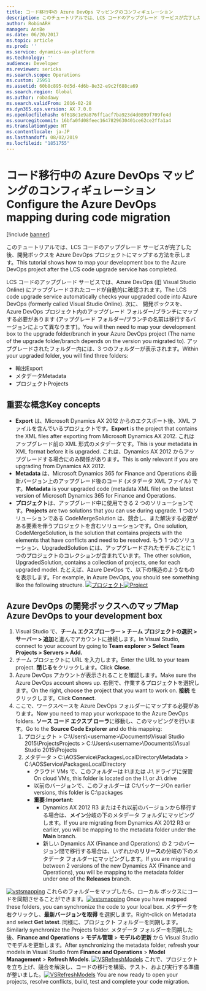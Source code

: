 ```yaml
---
title: コード移行中の Azure DevOps マッピングのコンフィギュレーション
description: このチュートリアルでは、LCS コードのアップグレード サービスが完了した後、開発ボックスを Azure DevOps プロジェクトにマップする方法を示します。
author: RobinARH
manager: AnnBe
ms.date: 06/20/2017
ms.topic: article
ms.prod: ''
ms.service: dynamics-ax-platform
ms.technology: ''
audience: Developer
ms.reviewer: sericks
ms.search.scope: Operations
ms.custom: 25951
ms.assetid: 60b8c895-0d5d-4d6b-8e32-e9c2f688ca69
ms.search.region: Global
ms.author: robadawy
ms.search.validFrom: 2016-02-28
ms.dyn365.ops.version: AX 7.0.0
ms.openlocfilehash: 6f618c1e9a876ff1acf7ba923d4d0899f709fe4d
ms.sourcegitcommit: 16bfa0fd08feec1647829630401ce62ce2ffa1a4
ms.translationtype: HT
ms.contentlocale: ja-JP
ms.lasthandoff: 08/02/2019
ms.locfileid: "1851755"
---
```

# <a name="configure-the-azure-devops-mapping-during-code-migration"></a><span data-ttu-id="cc1e5-103">コード移行中の Azure DevOps マッピングのコンフィギュレーション</span><span class="sxs-lookup"><span data-stu-id="cc1e5-103">Configure the Azure DevOps mapping during code migration</span></span>

[!include [banner](../includes/banner.md)]

<span data-ttu-id="cc1e5-104">このチュートリアルでは、LCS コードのアップグレード サービスが完了した後、開発ボックスを Azure DevOps プロジェクトにマップする方法を示します。</span><span class="sxs-lookup"><span data-stu-id="cc1e5-104">This tutorial shows how to map your development box to the Azure DevOps project after the LCS code upgrade service has completed.</span></span> 

<span data-ttu-id="cc1e5-105">LCS コードのアップグレード サービスでは、Azure DevOps (旧 Visual Studio Online) にアップグレードされたコードが自動的に確認されます。</span><span class="sxs-lookup"><span data-stu-id="cc1e5-105">The LCS code upgrade service automatically checks your upgraded code into Azure DevOps (formerly called Visual Studio Online).</span></span> <span data-ttu-id="cc1e5-106">次に、 開発ボックスを、Azure DevOps プロジェクト内のアップグレード フォルダー/ブランチにマップする必要があります (アップグレード フォルダー/ブランチの名前は移行するバージョンによって異なります)。</span><span class="sxs-lookup"><span data-stu-id="cc1e5-106">You will then need to map your development box to the upgrade folder/branch in your Azure DevOps project (The name of the upgrade folder/branch depends on the version you migrated to).</span></span> <span data-ttu-id="cc1e5-107">アップグレードされたフォルダー内には、3 つのフォルダーが表示されます。</span><span class="sxs-lookup"><span data-stu-id="cc1e5-107">Within your upgraded folder, you will find three folders:</span></span>

-   <span data-ttu-id="cc1e5-108">輸出</span><span class="sxs-lookup"><span data-stu-id="cc1e5-108">Export</span></span>
-   <span data-ttu-id="cc1e5-109">メタデータ</span><span class="sxs-lookup"><span data-stu-id="cc1e5-109">Metadata</span></span>
-   <span data-ttu-id="cc1e5-110">プロジェクト</span><span class="sxs-lookup"><span data-stu-id="cc1e5-110">Projects</span></span>

## <a name="key-concepts"></a><span data-ttu-id="cc1e5-111">重要な概念</span><span class="sxs-lookup"><span data-stu-id="cc1e5-111">Key concepts</span></span>
-   <span data-ttu-id="cc1e5-112">**Export** は、Microsoft Dynamics AX 2012 からのエクスポート後、XML ファイルを含んでいるプロジェクトです。</span><span class="sxs-lookup"><span data-stu-id="cc1e5-112">**Export** is the project that contains the XML files after exporting from Microsoft Dynamics AX 2012.</span></span> <span data-ttu-id="cc1e5-113">これはアップグレード前の XML 形式のメタデータです。</span><span class="sxs-lookup"><span data-stu-id="cc1e5-113">This is your metadata in XML format before it is upgraded.</span></span> <span data-ttu-id="cc1e5-114">これは、Dynamics AX 2012 からアップグレードする場合にのみ関係があります。</span><span class="sxs-lookup"><span data-stu-id="cc1e5-114">This is only relevant if you are upgrading from Dynamics AX 2012.</span></span>
-   <span data-ttu-id="cc1e5-115">**Metadata** は、Microsoft Dynamics 365 for Finance and Operations の最新バージョン上のアップグレード後のコード (メタデータ XML ファイル) です。</span><span class="sxs-lookup"><span data-stu-id="cc1e5-115">**Metadata** is your upgraded code (metadata XML file) on the latest version of Microsoft Dynamics 365 for Finance and Operations.</span></span>
-   <span data-ttu-id="cc1e5-116">**プロジェクト**は、アップグレード中に使用できる 2 つのソリューションです。</span><span class="sxs-lookup"><span data-stu-id="cc1e5-116">**Projects** are two solutions that you can use during upgrade.</span></span> <span data-ttu-id="cc1e5-117">1 つのソリューションである CodeMergeSolution は、競合し、また解決する必要がある要素を伴うプロジェクトを含むソリューションです。</span><span class="sxs-lookup"><span data-stu-id="cc1e5-117">One solution, CodeMergeSolution, is the solution that contains projects with the elements that have conflicts and need to be resolved.</span></span> <span data-ttu-id="cc1e5-118">もう 1 つのソリューション、UpgradedSolution には、アップグレードされたモデルごとに 1 つのプロジェクトのコレクションが含まれています。</span><span class="sxs-lookup"><span data-stu-id="cc1e5-118">The other solution, UpgradedSolution, contains a collection of projects, one for each upgraded model.</span></span> <span data-ttu-id="cc1e5-119">たとえば、Azure DevOps で、以下の構造のようなものを表示します。</span><span class="sxs-lookup"><span data-stu-id="cc1e5-119">For example, in Azure DevOps, you should see something like the following structure.</span></span> <span data-ttu-id="cc1e5-120">[![プロジェクト](./media/filestructure_configuringyourvsosolution.png)](./media/filestructure_configuringyourvsosolution.png)</span><span class="sxs-lookup"><span data-stu-id="cc1e5-120">[![Project](./media/filestructure_configuringyourvsosolution.png)](./media/filestructure_configuringyourvsosolution.png)</span></span>

## <a name="map-azure-devops-to-your-development-box"></a><span data-ttu-id="cc1e5-121">Azure DevOps の開発ボックスへのマップ</span><span class="sxs-lookup"><span data-stu-id="cc1e5-121">Map Azure DevOps to your development box</span></span>
1.  <span data-ttu-id="cc1e5-122">Visual Studio で、**チーム エクスプローラー &gt; チーム プロジェクトの選択 &gt; サーバー &gt; 追加**と進んでアカウントに接続します。</span><span class="sxs-lookup"><span data-stu-id="cc1e5-122">In Visual Studio, connect to your account by going to **Team explorer &gt; Select Team Projects &gt; Servers &gt; Add.**</span></span>
2.  <span data-ttu-id="cc1e5-123">チーム プロジェクトに URL を入力します。</span><span class="sxs-lookup"><span data-stu-id="cc1e5-123">Enter the URL to your team project.</span></span> <span data-ttu-id="cc1e5-124">**閉じる**をクリックします。</span><span class="sxs-lookup"><span data-stu-id="cc1e5-124">Click **Close**.</span></span>
3.  <span data-ttu-id="cc1e5-125">Azure DevOps アカウントが表示されることを確認します。</span><span class="sxs-lookup"><span data-stu-id="cc1e5-125">Make sure the Azure DevOps account shows up.</span></span> <span data-ttu-id="cc1e5-126">右側で、作業するプロジェクトを選択します。</span><span class="sxs-lookup"><span data-stu-id="cc1e5-126">On the right, choose the project that you want to work on.</span></span> <span data-ttu-id="cc1e5-127">**接続** をクリックします。</span><span class="sxs-lookup"><span data-stu-id="cc1e5-127">Click **Connect**.</span></span>
4.  <span data-ttu-id="cc1e5-128">ここで、ワークスペースを Azure DevOps フォルダーにマップする必要があります。</span><span class="sxs-lookup"><span data-stu-id="cc1e5-128">Now you need to map your workspace to the Azure DevOps folders.</span></span> <span data-ttu-id="cc1e5-129">**ソース コード エクスプ ローラ**に移動し、このマッピングを行います。</span><span class="sxs-lookup"><span data-stu-id="cc1e5-129">Go to the **Source Code Explorer** and do this mapping:</span></span>
    1.  <span data-ttu-id="cc1e5-130">プロジェクト &gt; C:\\Users\\&lt;username&gt;\\Documents\\Visual Studio 2015\\Projects</span><span class="sxs-lookup"><span data-stu-id="cc1e5-130">Projects &gt; C:\\Users\\&lt;username&gt;\\Documents\\Visual Studio 2015\\Projects</span></span>
    2.  <span data-ttu-id="cc1e5-131">メタデータ &gt; C:\\AOSService\\PackagesLocalDirectory</span><span class="sxs-lookup"><span data-stu-id="cc1e5-131">Metadata &gt; C:\\AOSService\\PackagesLocalDirectory</span></span>
        -   <span data-ttu-id="cc1e5-132">クラウド VMs で、このフォルダーは I:\\または J:\\ ドライブに保管</span><span class="sxs-lookup"><span data-stu-id="cc1e5-132">On cloud VMs, this folder is located on the I:\\ or J:\\ drive</span></span>
        -   <span data-ttu-id="cc1e5-133">以前のバージョンで、このフォルダーは C:\\パッケージ</span><span class="sxs-lookup"><span data-stu-id="cc1e5-133">On earlier versions, this folder is C:\\packages</span></span>
        -   <span data-ttu-id="cc1e5-134">**重要**:</span><span class="sxs-lookup"><span data-stu-id="cc1e5-134">**Important**:</span></span>
            -   <span data-ttu-id="cc1e5-135">Dynamics AX 2012 R3 またはそれ以前のバージョンから移行する場合は、**メイン**分岐の下のメタデータ フォルダにマッピングします。</span><span class="sxs-lookup"><span data-stu-id="cc1e5-135">If you are migrating from Dynamics AX 2012 R3 or earlier, you will be mapping to the metadata folder under the **Main** branch.</span></span>
            -   <span data-ttu-id="cc1e5-136">新しい Dynamics AX (Finance and Operations) の 2 つのバージョン間で移行する場合は、いずれかの**リリース**の分岐の下のメタデータ フォルダーにマッピングします。</span><span class="sxs-lookup"><span data-stu-id="cc1e5-136">If you are migrating between 2 versions of the new Dynamics AX (Finance and Operations), you will be mapping to the metadata folder under one of the **Releases** branch.</span></span>

<span data-ttu-id="cc1e5-137">[![vstsmapping](./media/vstsmapping.png)](./media/vstsmapping.png) これらのフォルダーをマップしたら、ローカル ボックスにコードを同期させることができます。</span><span class="sxs-lookup"><span data-stu-id="cc1e5-137">[![vstsmapping](./media/vstsmapping.png)](./media/vstsmapping.png) Once you have mapped these folders, you can synchronize the code to your local box.</span></span> <span data-ttu-id="cc1e5-138">メタデータを右クリックし、**最新バージョンを取得** を選択します。</span><span class="sxs-lookup"><span data-stu-id="cc1e5-138">Right-click on Metadata and select **Get latest**.</span></span> <span data-ttu-id="cc1e5-139">同様に、プロジェクト フォルダーを同期します。</span><span class="sxs-lookup"><span data-stu-id="cc1e5-139">Similarly synchronize the Projects folder.</span></span> <span data-ttu-id="cc1e5-140">メタデータ フォルダーを同期した後、**Finance and Operations** &gt; **モデル管理** &gt; **モデルの更新** から Visual Studio でモデルを更新します。</span><span class="sxs-lookup"><span data-stu-id="cc1e5-140">After synchronizing the metadata folder, refresh your models in Visual Studio from **Finance and Operations** &gt; **Model Management** &gt; **Refresh Models**.</span></span> <span data-ttu-id="cc1e5-141">[![VSRefreshModels](./media/vsrefreshmodels.png)](./media/vsrefreshmodels.png) これで、プロジェクトを立ち上げ、競合を解決し、コードの移行を構築、テスト、および実行する準備が整いました。</span><span class="sxs-lookup"><span data-stu-id="cc1e5-141">[![VSRefreshModels](./media/vsrefreshmodels.png)](./media/vsrefreshmodels.png) You are now ready to open your projects, resolve conflicts, build, test and complete your code migration.</span></span>



